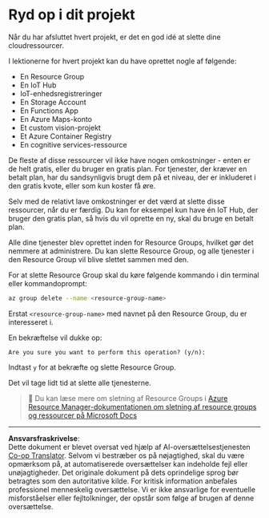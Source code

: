 <!--
CO_OP_TRANSLATOR_METADATA:
{
  "original_hash": "5a94fbab1ba737e9bd6cc6c64f114fa0",
  "translation_date": "2025-08-27T20:22:17+00:00",
  "source_file": "clean-up.md",
  "language_code": "da"
}
-->
# Ryd op i dit projekt

Når du har afsluttet hvert projekt, er det en god idé at slette dine cloudressourcer.

I lektionerne for hvert projekt kan du have oprettet nogle af følgende:

* En Resource Group
* En IoT Hub
* IoT-enhedsregistreringer
* En Storage Account
* En Functions App
* En Azure Maps-konto
* Et custom vision-projekt
* Et Azure Container Registry
* En cognitive services-ressource

De fleste af disse ressourcer vil ikke have nogen omkostninger - enten er de helt gratis, eller du bruger en gratis plan. For tjenester, der kræver en betalt plan, har du sandsynligvis brugt dem på et niveau, der er inkluderet i den gratis kvote, eller som kun koster få øre.

Selv med de relativt lave omkostninger er det værd at slette disse ressourcer, når du er færdig. Du kan for eksempel kun have én IoT Hub, der bruger den gratis plan, så hvis du vil oprette en ny, skal du bruge en betalt plan.

Alle dine tjenester blev oprettet inden for Resource Groups, hvilket gør det nemmere at administrere. Du kan slette Resource Group, og alle tjenester i den Resource Group vil blive slettet sammen med den.

For at slette Resource Group skal du køre følgende kommando i din terminal eller kommandoprompt:

```sh
az group delete --name <resource-group-name>
```

Erstat `<resource-group-name>` med navnet på den Resource Group, du er interesseret i.

En bekræftelse vil dukke op:

```output
Are you sure you want to perform this operation? (y/n): 
```

Indtast `y` for at bekræfte og slette Resource Group.

Det vil tage lidt tid at slette alle tjenesterne.

> 💁 Du kan læse mere om sletning af Resource Groups i [Azure Resource Manager-dokumentationen om sletning af resource groups og ressourcer på Microsoft Docs](https://docs.microsoft.com/azure/azure-resource-manager/management/delete-resource-group?WT.mc_id=academic-17441-jabenn&tabs=azure-cli)

---

**Ansvarsfraskrivelse**:  
Dette dokument er blevet oversat ved hjælp af AI-oversættelsestjenesten [Co-op Translator](https://github.com/Azure/co-op-translator). Selvom vi bestræber os på nøjagtighed, skal du være opmærksom på, at automatiserede oversættelser kan indeholde fejl eller unøjagtigheder. Det originale dokument på dets oprindelige sprog bør betragtes som den autoritative kilde. For kritisk information anbefales professionel menneskelig oversættelse. Vi er ikke ansvarlige for eventuelle misforståelser eller fejltolkninger, der opstår som følge af brugen af denne oversættelse.